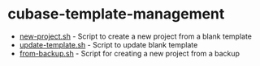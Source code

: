 # cubase-template-management

- [new-project.sh](https://github.com/ArturJAH/cubase-template-management/blob/main/new-project.sh) - Script to create a new project from a blank template
- [update-template.sh](https://github.com/ArturJAH/cubase-template-management/blob/main/update-template.sh) - Script to update blank template
- [from-backup.sh](https://github.com/ArturJAH/cubase-template-management/blob/main/from-backup.sh) - Script for creating a new project from a backup
